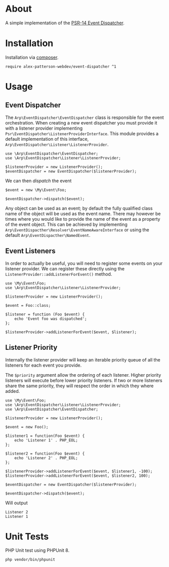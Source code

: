 
# About

A simple implementation of the [PSR-14 Event Dispatcher](https://www.php-fig.org/psr/psr-14/).

# Installation

Installation via [composer](https://getcomposer.org).

    require alex-patterson-webdev/event-dispatcher ^1
        
# Usage

## Event Dispatcher

The `Arp\EventDispatcher\EventDispatcher` class is responsible for the event orchestration. When creating a new event dispatcher
you must provide it with a listener provider implementing `Psr\EventDispatcher\ListenerProviderInterface`. This
 module provides a default implementation of this interface, `Arp\EventDispatcher\Listener\ListenerProvider`.

    use \Arp\EventDispatcher\EventDispatcher;
    use \Arp\EventDispatcher\Listener\ListenerProvider;

    $listenerProvider = new ListenerProvider();
    $eventDispatcher = new EventDispatcher($listenerProvider);
    
We can then *dispatch* the event

    $event = new \My\Event\Foo;

    $eventDispatcher->dispatch($event);    

Any object can be used as an event; by default the fully qualified class name of the object will be used as the event name.
There may however be times where you would like to provide the name of the event as a property of the event object. This can be achieved
by implementing `Arp\EventDispacther\Resolver\EventNameAwareInterface` or using the default `Arp\EventDispacther\NamedEvent`.

## Event Listeners
 
In order to actually be useful, you will need to register some events on your listener provider. 
We can register these directly using the `ListenerProvider::addListenerForEvent()` method.
    
    use \My\Event\Foo;
    use \Arp\EventDispatcher\Listener\ListenerProvider;

    $listenerProvider = new ListenerProvider();
    
    $event = Foo::class;

    $listener = function (Foo $event) {
        echo 'Event foo was dispatched';
    };
    
    $listenerProvider->addListenerForEvent($event, $listener);

## Listener Priority
    
Internally the listener provider will keep an iterable priority queue of all the listeners for each event you provide.

The `$priority` argument allow the ordering of each listener. Higher priority listeners will execute before lower priority listeners. 
If two or more listeners share the same priority, they will respect the order in which they where added.
    
    use \My\Event\Foo;
    use \Arp\EventDispatcher\Listener\ListenerProvider;
    use \Arp\EventDispatcher\EventDispatcher;
    
    $listenerProvider = new ListenerProvider();
    
    $event = new Foo();
    
    $listener1 = function(Foo $event) {
        echo 'Listener 1' . PHP_EOL;
    };
    
    $listener2 = function(Foo $event) {
        echo 'Listener 2' . PHP_EOL;
    };
    
    $listenerProvider->addListenerForEvent($event, $listener1, -100);
    $listenerProvider->addListenerForEvent($event, $listener2, 100);
    
    $eventDispatcher = new EventDispatcher($listenerProvider);
    
    $eventDispatcher->dispatch($event);

Will output
    
    Listener 2
    Listener 1
    
# Unit Tests

PHP Unit test using PHPUnit 8.

    php vendor/bin/phpunit